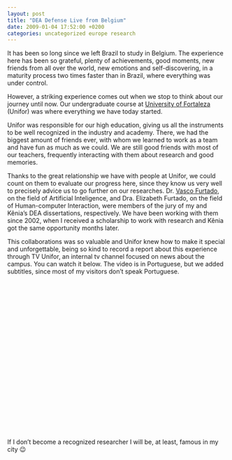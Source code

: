 ```yaml
---
layout: post
title: "DEA Defense Live from Belgium"
date: 2009-01-04 17:52:00 +0200
categories: uncategorized europe research
---
```


It has been so long since we left Brazil to study in Belgium. The experience here has been so grateful, plenty of achievements, good moments, new friends from all over the world, new emotions and self-discovering, in a maturity process two times faster than in Brazil, where everything was under control.

However, a striking experience comes out when we stop to think about our journey until now. Our undergraduate course at <a href="http://www.unifor.br/">University of Fortaleza</a> (Unifor) was where everything we have today started.

Unifor was responsible for our high education, giving us all the instruments to be well recognized in the industry and academy. There, we had the biggest amount of friends ever, with whom we learned to work as a team and have fun as much as we could. We are still good friends with most of our teachers, frequently interacting with them about research and good memories.

Thanks to the great relationship we have with people at Unifor, we could count on them to evaluate our progress here, since they know us very well to precisely advice us to go further on our researches. Dr. <a href="http://vfurtado.blogspot.com/">Vasco Furtado</a>, on the field of Artificial Inteligence, and Dra. Elizabeth Furtado, on the field of Human-computer Interaction, were members of the jury of my and Kênia’s DEA dissertations, respectively. We have been working with them since 2002, when I received a scholarship to work with research and Kênia got the same opportunity months later.

This collaborations was so valuable and Unifor knew how to make it special and unforgettable, being so kind to record a report about this experience through TV Unifor, an internal tv channel focused on news about the campus. You can watch it below. The video is in Portuguese, but we added subtitles, since most of my visitors don’t speak Portuguese.

<object height="344" width="425"><param name="movie" value="http://www.youtube.com/v/UR-GFyT2eMU&amp;hl=en&amp;fs=1"/><param name="allowFullScreen" value="true"/><param name="allowscriptaccess" value="always"/><embed allowfullscreen="true" allowscriptaccess="always" height="344" src="http://www.youtube.com/v/UR-GFyT2eMU&amp;hl=en&amp;fs=1" type="application/x-shockwave-flash" width="425"/></object>

If I don’t become a recognized researcher I will be, at least, famous in my city 😉
